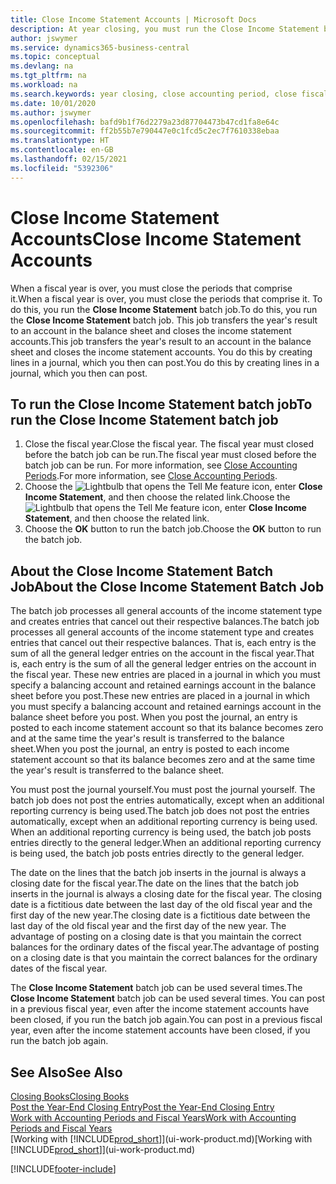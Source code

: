 ```yaml
---
title: Close Income Statement Accounts | Microsoft Docs
description: At year closing, you must run the Close Income Statement batch job to close the accounting periods that make up the fiscal year.
author: jswymer
ms.service: dynamics365-business-central
ms.topic: conceptual
ms.devlang: na
ms.tgt_pltfrm: na
ms.workload: na
ms.search.keywords: year closing, close accounting period, close fiscal year, bank account detailed trial balance
ms.date: 10/01/2020
ms.author: jswymer
ms.openlocfilehash: bafd9b1f76d2279a23d87704473b47cd1fa8e64c
ms.sourcegitcommit: ff2b55b7e790447e0c1fcd5c2ec7f7610338ebaa
ms.translationtype: HT
ms.contentlocale: en-GB
ms.lasthandoff: 02/15/2021
ms.locfileid: "5392306"
---
```

# <a name="close-income-statement-accounts"></a><span data-ttu-id="b8753-103">Close Income Statement Accounts</span><span class="sxs-lookup"><span data-stu-id="b8753-103">Close Income Statement Accounts</span></span>
<span data-ttu-id="b8753-104">When a fiscal year is over, you must close the periods that comprise it.</span><span class="sxs-lookup"><span data-stu-id="b8753-104">When a fiscal year is over, you must close the periods that comprise it.</span></span> <span data-ttu-id="b8753-105">To do this, you run the **Close Income Statement** batch job.</span><span class="sxs-lookup"><span data-stu-id="b8753-105">To do this, you run the **Close Income Statement** batch job.</span></span> <span data-ttu-id="b8753-106">This job transfers the year's result to an account in the balance sheet and closes the income statement accounts.</span><span class="sxs-lookup"><span data-stu-id="b8753-106">This job transfers the year's result to an account in the balance sheet and closes the income statement accounts.</span></span> <span data-ttu-id="b8753-107">You do this by creating lines in a journal, which you then can post.</span><span class="sxs-lookup"><span data-stu-id="b8753-107">You do this by creating lines in a journal, which you then can post.</span></span>

## <a name="to-run-the-close-income-statement-batch-job"></a><span data-ttu-id="b8753-108">To run the Close Income Statement batch job</span><span class="sxs-lookup"><span data-stu-id="b8753-108">To run the Close Income Statement batch job</span></span>
1. <span data-ttu-id="b8753-109">Close the fiscal year.</span><span class="sxs-lookup"><span data-stu-id="b8753-109">Close the fiscal year.</span></span> <span data-ttu-id="b8753-110">The fiscal year must closed before the batch job can be run.</span><span class="sxs-lookup"><span data-stu-id="b8753-110">The fiscal year must closed before the batch job can be run.</span></span> <span data-ttu-id="b8753-111">For more information, see [Close Accounting Periods](year-close-account-periods.md).</span><span class="sxs-lookup"><span data-stu-id="b8753-111">For more information, see [Close Accounting Periods](year-close-account-periods.md).</span></span>
2. <span data-ttu-id="b8753-112">Choose the ![Lightbulb that opens the Tell Me feature](media/ui-search/search_small.png "Tell me what you want to do") icon, enter **Close Income Statement**, and then choose the related link.</span><span class="sxs-lookup"><span data-stu-id="b8753-112">Choose the ![Lightbulb that opens the Tell Me feature](media/ui-search/search_small.png "Tell me what you want to do") icon, enter **Close Income Statement**, and then choose the related link.</span></span>
3. <span data-ttu-id="b8753-113">Choose the **OK** button to run the batch job.</span><span class="sxs-lookup"><span data-stu-id="b8753-113">Choose the **OK** button to run the batch job.</span></span>

## <a name="about-the-close-income-statement-batch-job"></a><span data-ttu-id="b8753-114">About the Close Income Statement Batch Job</span><span class="sxs-lookup"><span data-stu-id="b8753-114">About the Close Income Statement Batch Job</span></span>
<span data-ttu-id="b8753-115">The batch job processes all general accounts of the income statement type and creates entries that cancel out their respective balances.</span><span class="sxs-lookup"><span data-stu-id="b8753-115">The batch job processes all general accounts of the income statement type and creates entries that cancel out their respective balances.</span></span> <span data-ttu-id="b8753-116">That is, each entry is the sum of all the general ledger entries on the account in the fiscal year.</span><span class="sxs-lookup"><span data-stu-id="b8753-116">That is, each entry is the sum of all the general ledger entries on the account in the fiscal year.</span></span> <span data-ttu-id="b8753-117">These new entries are placed in a journal in which you must specify a balancing account and retained earnings account in the balance sheet before you post.</span><span class="sxs-lookup"><span data-stu-id="b8753-117">These new entries are placed in a journal in which you must specify a balancing account and retained earnings account in the balance sheet before you post.</span></span> <span data-ttu-id="b8753-118">When you post the journal, an entry is posted to each income statement account so that its balance becomes zero and at the same time the year's result is transferred to the balance sheet.</span><span class="sxs-lookup"><span data-stu-id="b8753-118">When you post the journal, an entry is posted to each income statement account so that its balance becomes zero and at the same time the year's result is transferred to the balance sheet.</span></span>

<span data-ttu-id="b8753-119">You must post the journal yourself.</span><span class="sxs-lookup"><span data-stu-id="b8753-119">You must post the journal yourself.</span></span> <span data-ttu-id="b8753-120">The batch job does not post the entries automatically, except when an additional reporting currency is being used.</span><span class="sxs-lookup"><span data-stu-id="b8753-120">The batch job does not post the entries automatically, except when an additional reporting currency is being used.</span></span> <span data-ttu-id="b8753-121">When an additional reporting currency is being used, the batch job posts entries directly to the general ledger.</span><span class="sxs-lookup"><span data-stu-id="b8753-121">When an additional reporting currency is being used, the batch job posts entries directly to the general ledger.</span></span>

<span data-ttu-id="b8753-122">The date on the lines that the batch job inserts in the journal is always a closing date for the fiscal year.</span><span class="sxs-lookup"><span data-stu-id="b8753-122">The date on the lines that the batch job inserts in the journal is always a closing date for the fiscal year.</span></span> <span data-ttu-id="b8753-123">The closing date is a fictitious date between the last day of the old fiscal year and the first day of the new year.</span><span class="sxs-lookup"><span data-stu-id="b8753-123">The closing date is a fictitious date between the last day of the old fiscal year and the first day of the new year.</span></span> <span data-ttu-id="b8753-124">The advantage of posting on a closing date is that you maintain the correct balances for the ordinary dates of the fiscal year.</span><span class="sxs-lookup"><span data-stu-id="b8753-124">The advantage of posting on a closing date is that you maintain the correct balances for the ordinary dates of the fiscal year.</span></span>

<span data-ttu-id="b8753-125">The **Close Income Statement** batch job can be used several times.</span><span class="sxs-lookup"><span data-stu-id="b8753-125">The **Close Income Statement** batch job can be used several times.</span></span> <span data-ttu-id="b8753-126">You can post in a previous fiscal year, even after the income statement accounts have been closed, if you run the batch job again.</span><span class="sxs-lookup"><span data-stu-id="b8753-126">You can post in a previous fiscal year, even after the income statement accounts have been closed, if you run the batch job again.</span></span>

## <a name="see-also"></a><span data-ttu-id="b8753-127">See Also</span><span class="sxs-lookup"><span data-stu-id="b8753-127">See Also</span></span>

[<span data-ttu-id="b8753-128">Closing Books</span><span class="sxs-lookup"><span data-stu-id="b8753-128">Closing Books</span></span>](year-close-books.md)  
[<span data-ttu-id="b8753-129">Post the Year-End Closing Entry</span><span class="sxs-lookup"><span data-stu-id="b8753-129">Post the Year-End Closing Entry</span></span>](year-how-post-year-end-close-entry.md)  
[<span data-ttu-id="b8753-130">Work with Accounting Periods and Fiscal Years</span><span class="sxs-lookup"><span data-stu-id="b8753-130">Work with Accounting Periods and Fiscal Years</span></span>](finance-accounting-periods-and-fiscal-years.md)  
<span data-ttu-id="b8753-131">[Working with [!INCLUDE[prod_short](includes/prod_short.md)]](ui-work-product.md)</span><span class="sxs-lookup"><span data-stu-id="b8753-131">[Working with [!INCLUDE[prod_short](includes/prod_short.md)]](ui-work-product.md)</span></span>


[!INCLUDE[footer-include](includes/footer-banner.md)]
